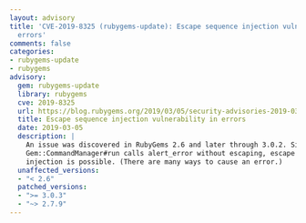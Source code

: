 ```yaml
---
layout: advisory
title: 'CVE-2019-8325 (rubygems-update): Escape sequence injection vulnerability in
  errors'
comments: false
categories:
- rubygems-update
- rubygems
advisory:
  gem: rubygems-update
  library: rubygems
  cve: 2019-8325
  url: https://blog.rubygems.org/2019/03/05/security-advisories-2019-03.html
  title: Escape sequence injection vulnerability in errors
  date: 2019-03-05
  description: |
    An issue was discovered in RubyGems 2.6 and later through 3.0.2. Since
    Gem::CommandManager#run calls alert_error without escaping, escape sequence
    injection is possible. (There are many ways to cause an error.)
  unaffected_versions:
  - "< 2.6"
  patched_versions:
  - ">= 3.0.3"
  - "~> 2.7.9"
---
```

